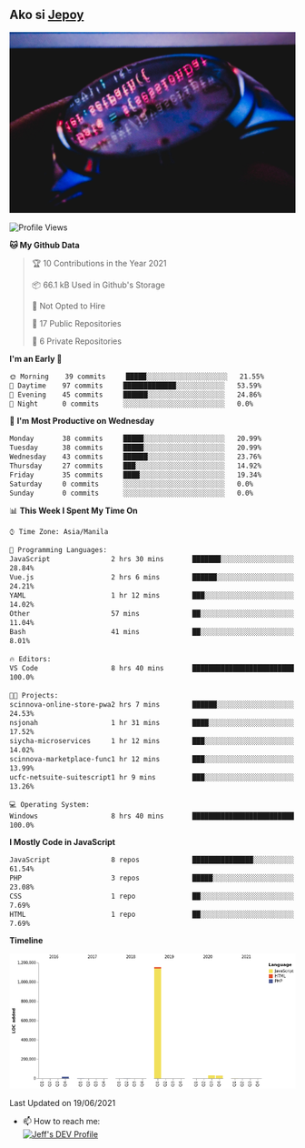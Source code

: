 ## Ako si [Jepoy](https://github.com/je-poy)
![je-poy-cover-img](imgs/cover.jpeg)

<!--START_SECTION:waka-->
![Profile Views](http://img.shields.io/badge/Profile%20Views-2-blue)

**🐱 My Github Data** 

> 🏆 10 Contributions in the Year 2021
 > 
> 📦 66.1 kB Used in Github's Storage 
 > 
> 🚫 Not Opted to Hire
 > 
> 📜 17 Public Repositories 
 > 
> 🔑 6 Private Repositories  
 > 
**I'm an Early 🐤** 

```text
🌞 Morning    39 commits     █████░░░░░░░░░░░░░░░░░░░░   21.55% 
🌆 Daytime    97 commits     █████████████░░░░░░░░░░░░   53.59% 
🌃 Evening    45 commits     ██████░░░░░░░░░░░░░░░░░░░   24.86% 
🌙 Night      0 commits      ░░░░░░░░░░░░░░░░░░░░░░░░░   0.0%

```
📅 **I'm Most Productive on Wednesday** 

```text
Monday       38 commits     █████░░░░░░░░░░░░░░░░░░░░   20.99% 
Tuesday      38 commits     █████░░░░░░░░░░░░░░░░░░░░   20.99% 
Wednesday    43 commits     ██████░░░░░░░░░░░░░░░░░░░   23.76% 
Thursday     27 commits     ███░░░░░░░░░░░░░░░░░░░░░░   14.92% 
Friday       35 commits     ████░░░░░░░░░░░░░░░░░░░░░   19.34% 
Saturday     0 commits      ░░░░░░░░░░░░░░░░░░░░░░░░░   0.0% 
Sunday       0 commits      ░░░░░░░░░░░░░░░░░░░░░░░░░   0.0%

```


📊 **This Week I Spent My Time On** 

```text
⌚︎ Time Zone: Asia/Manila

💬 Programming Languages: 
JavaScript               2 hrs 30 mins       ███████░░░░░░░░░░░░░░░░░░   28.84% 
Vue.js                   2 hrs 6 mins        ██████░░░░░░░░░░░░░░░░░░░   24.21% 
YAML                     1 hr 12 mins        ███░░░░░░░░░░░░░░░░░░░░░░   14.02% 
Other                    57 mins             ██░░░░░░░░░░░░░░░░░░░░░░░   11.04% 
Bash                     41 mins             ██░░░░░░░░░░░░░░░░░░░░░░░   8.01%

🔥 Editors: 
VS Code                  8 hrs 40 mins       █████████████████████████   100.0%

🐱‍💻 Projects: 
scinnova-online-store-pwa2 hrs 7 mins        ██████░░░░░░░░░░░░░░░░░░░   24.53% 
nsjonah                  1 hr 31 mins        ████░░░░░░░░░░░░░░░░░░░░░   17.52% 
siycha-microservices     1 hr 12 mins        ███░░░░░░░░░░░░░░░░░░░░░░   14.02% 
scinnova-marketplace-func1 hr 12 mins        ███░░░░░░░░░░░░░░░░░░░░░░   13.99% 
ucfc-netsuite-suitescript1 hr 9 mins         ███░░░░░░░░░░░░░░░░░░░░░░   13.26%

💻 Operating System: 
Windows                  8 hrs 40 mins       █████████████████████████   100.0%

```

**I Mostly Code in JavaScript** 

```text
JavaScript               8 repos             ███████████████░░░░░░░░░░   61.54% 
PHP                      3 repos             █████░░░░░░░░░░░░░░░░░░░░   23.08% 
CSS                      1 repo              ██░░░░░░░░░░░░░░░░░░░░░░░   7.69% 
HTML                     1 repo              ██░░░░░░░░░░░░░░░░░░░░░░░   7.69%

```


**Timeline**

![Chart not found](https://raw.githubusercontent.com/je-poy/je-poy/main/charts/bar_graph.png) 


 Last Updated on 19/06/2021
<!--END_SECTION:waka-->

- 📫 How to reach me: <br />
[<img src="https://d2fltix0v2e0sb.cloudfront.net/dev-badge.svg" width="50" alt="Jeff's DEV Profile" />](https://dev.to/jepoy)
<!--
**je-poy/je-poy** is a ✨ _special_ ✨ repository because its `README.md` (this file) appears on your GitHub profile.

Here are some ideas to get you started:

- 🔭 I’m currently working on ...
- 🌱 I’m currently learning ...
- 👯 I’m looking to collaborate on ...
- 🤔 I’m looking for help with ...
- 💬 Ask me about ...

- 😄 Pronouns: ...
- ⚡ Fun fact: ...
-->
